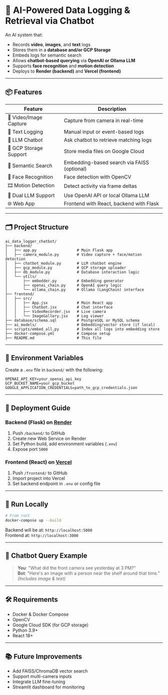 # 🧠 AI-Powered Data Logging & Retrieval via Chatbot

An AI system that:
- Records **video**, **images**, and **text** logs
- Stores them in a **database and/or GCP Storage**
- Embeds logs for semantic search
- Allows **chatbot-based querying** via **OpenAI or Ollama LLM**
- Supports **face recognition** and **motion detection**
- Deploys to **Render (backend)** and **Vercel (frontend)**

---

## 📦 Features

| Feature                        | Description |
|-------------------------------|-------------|
| 🎥 Video/Image Capture        | Capture from camera in real-time |
| 📝 Text Logging               | Manual input or event-based logs |
| 🧠 LLM Chatbot                | Ask chatbot to retrieve matching logs |
| 📂 GCP Storage Support        | Store media files on Google Cloud |
| 🔎 Semantic Search            | Embedding-based search via FAISS (optional) |
| 🧍 Face Recognition           | Face detection with OpenCV |
| 🎞️ Motion Detection          | Detect activity via frame deltas |
| 🧠 Dual LLM Support           | Use OpenAI API or local Ollama LLM |
| 🌐 Web App                    | Frontend with React, backend with Flask |

---

## 🗂️ Project Structure

```
ai_data_logger_chatbot/
├── backend/
│   ├── app.py                  # Main Flask app
│   ├── camera_module.py        # Video capture + face/motion detection
│   ├── chatbot_module.py       # LLM chatbot engine
│   ├── gcp_module.py           # GCP storage uploader
│   ├── db_module.py            # Database interaction logic
│   └── utils/
│       ├── embedder.py         # Embedding generator
│       ├── openai_chain.py     # OpenAI query logic
│       └── ollama_chain.py     # Ollama (LangChain) interface
├── frontend/
│   ├── src/
│   │   ├── App.jsx             # Main React app
│   │   ├── Chatbot.jsx         # Chat interface
│   │   ├── VideoRecorder.jsx   # Live camera
│   │   └── ImageGallery.jsx    # Log viewer
├── database/schema.sql         # PostgreSQL or MySQL schema
├── ai_models/                  # Embedding/vector store (if local)
├── scripts/embed_all.py        # Index all logs into embedding store
├── docker-compose.yml          # Compose setup
├── README.md                   # This file
```

---

## 🔐 Environment Variables

Create a `.env` file in `backend/` with the following:

```env
OPENAI_API_KEY=your_openai_api_key
GCP_BUCKET_NAME=your_gcp_bucket
GOOGLE_APPLICATION_CREDENTIALS=path_to_gcp_credentials.json
```

---

## 🚀 Deployment Guide

### Backend (Flask) on [Render](https://render.com)
1. Push `/backend/` to GitHub
2. Create new Web Service on Render
3. Set Python build, add environment variables (`.env`)
4. Expose port `5000`

### Frontend (React) on [Vercel](https://vercel.com)
1. Push `/frontend/` to GitHub
2. Import project into Vercel
3. Set backend endpoint in `.env` or config file

---

## 🧪 Run Locally

```bash
# From root
docker-compose up --build
```

Backend will be at: `http://localhost:5000`  
Frontend at: `http://localhost:3000`

---

## 💬 Chatbot Query Example

> **You**: "What did the front camera see yesterday at 3 PM?"  
> **Bot**: "Here's an image with a person near the shelf around that time." *(Includes image & text)*

---

## 🛠 Requirements

- Docker & Docker Compose
- OpenCV
- Google Cloud SDK (for GCP storage)
- Python 3.9+
- React 18+

---

## 📚 Future Improvements
- Add FAISS/ChromaDB vector search
- Support multi-camera inputs
- Integrate LLM fine-tuning
- Streamlit dashboard for monitoring
